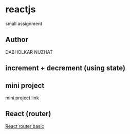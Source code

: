 # reactjs
small  assignment
## Author
DABHOLKAR NUZHAT
## increment + decrement (using state)
## mini project 
[mini project link](https://comforting-zuccutto-9b15cb.netlify.app/)
## React (router)
[React router basic](https://routernd.netlify.app/)
